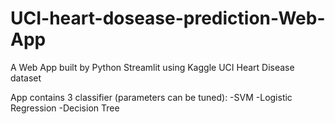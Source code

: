 # UCI-heart-dosease-prediction-Web-App
A Web App built by Python Streamlit using Kaggle UCI Heart Disease dataset

App contains 3 classifier (parameters can be tuned):
-SVM
-Logistic Regression
-Decision Tree
